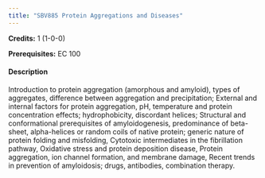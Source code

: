 ```yaml
---
title: "SBV885 Protein Aggregations and Diseases"
---
```

**Credits:** 1 (1-0-0)

**Prerequisites:** EC 100

#### Description
Introduction to protein aggregation (amorphous and amyloid), types of aggregates, difference between aggregation and precipitation; External and internal factors for protein aggregation, pH, temperature and protein concentration effects; hydrophobicity, discordant helices; Structural and conformational prerequisites of amyloidogenesis, predominance of beta-sheet, alpha-helices or random coils of native protein; generic nature of protein folding and misfolding, Cytotoxic intermediates in the fibrillation pathway, Oxidative stress and protein deposition disease, Protein aggregation, ion channel formation, and membrane damage, Recent trends in prevention of amyloidosis; drugs, antibodies, combination therapy.